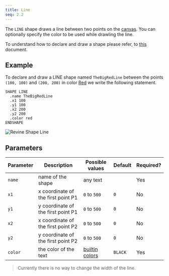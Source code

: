 ```yaml
---
title: Line
seq: 2.2
---
```


The `LINE` shape draws a line between two points on the [canvas](/docs/canvas). You can optionally specify the color to be used while drawling the line.

To understand how to declare and draw a shape please refer, to [this](/docs/shapes) document.

## Example

To declare and draw a LINE shape named `TheBigRedLine` between the points `(100, 100)` and `(200, 200)` in color [Red](/docs/colors) we write the following statement.

```
SHAPE LINE
  .name TheBigRedLine
  .x1 100
  .y1 100
  .x2 200
  .y2 200
  .color red
ENDSHAPE
```

![Revine Shape Line](https://user-images.githubusercontent.com/4745789/137705081-94474c75-5474-41ea-b61c-1a81b68f9e98.gif)

## Parameters

| Parameter | Description | Possible values | Default | Required? |
|------------|------------|-----------------|-----------|---------|
| `name`  |  name of the shape | any text |  |  Yes  |
| `x1`  |  x coordinate of the first point P1 | `0` to `500` | `0` |  No  |
| `y1`  |  y coordinate of the first point P1 | `0` to `500` | `0` |  No  |
| `x2`  |  x coordinate of the first point P2 | `0` to `500` | `0` |  No  |
| `y2`  |  y coordinate of the first point P2 | `0` to `500` | `0` |  No  |
| `color`  |  the color of the text | [builtin colors](/docs/colors) | `BLACK`  |  Yes  |

> Currently there is no way to change the width of the line.
